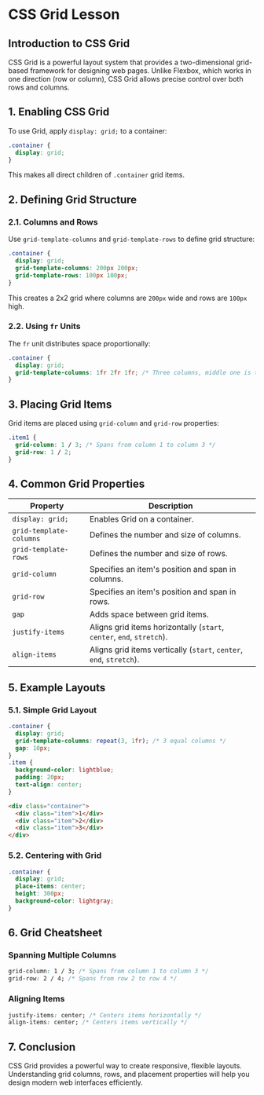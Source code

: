 # CSS Grid Lesson

## Introduction to CSS Grid
CSS Grid is a powerful layout system that provides a two-dimensional grid-based framework for designing web pages. Unlike Flexbox, which works in one direction (row or column), CSS Grid allows precise control over both rows and columns.

## 1. Enabling CSS Grid
To use Grid, apply `display: grid;` to a container:

```css
.container {
  display: grid;
}
```
This makes all direct children of `.container` grid items.

## 2. Defining Grid Structure
### 2.1. Columns and Rows
Use `grid-template-columns` and `grid-template-rows` to define grid structure:
```css
.container {
  display: grid;
  grid-template-columns: 200px 200px;
  grid-template-rows: 100px 100px;
}
```
This creates a 2x2 grid where columns are `200px` wide and rows are `100px` high.

### 2.2. Using `fr` Units
The `fr` unit distributes space proportionally:
```css
.container {
  display: grid;
  grid-template-columns: 1fr 2fr 1fr; /* Three columns, middle one is twice as large */
}
```

## 3. Placing Grid Items
Grid items are placed using `grid-column` and `grid-row` properties:
```css
.item1 {
  grid-column: 1 / 3; /* Spans from column 1 to column 3 */
  grid-row: 1 / 2;
}
```

## 4. Common Grid Properties
| Property | Description |
|----------|------------|
| `display: grid;` | Enables Grid on a container. |
| `grid-template-columns` | Defines the number and size of columns. |
| `grid-template-rows` | Defines the number and size of rows. |
| `grid-column` | Specifies an item's position and span in columns. |
| `grid-row` | Specifies an item's position and span in rows. |
| `gap` | Adds space between grid items. |
| `justify-items` | Aligns grid items horizontally (`start`, `center`, `end`, `stretch`). |
| `align-items` | Aligns grid items vertically (`start`, `center`, `end`, `stretch`). |

## 5. Example Layouts
### 5.1. Simple Grid Layout
```css
.container {
  display: grid;
  grid-template-columns: repeat(3, 1fr); /* 3 equal columns */
  gap: 10px;
}
.item {
  background-color: lightblue;
  padding: 20px;
  text-align: center;
}
```
```html
<div class="container">
  <div class="item">1</div>
  <div class="item">2</div>
  <div class="item">3</div>
</div>
```

### 5.2. Centering with Grid
```css
.container {
  display: grid;
  place-items: center;
  height: 300px;
  background-color: lightgray;
}
```

## 6. Grid Cheatsheet
### Spanning Multiple Columns
```css
grid-column: 1 / 3; /* Spans from column 1 to column 3 */
grid-row: 2 / 4; /* Spans from row 2 to row 4 */
```

### Aligning Items
```css
justify-items: center; /* Centers items horizontally */
align-items: center; /* Centers items vertically */
```

## 7. Conclusion
CSS Grid provides a powerful way to create responsive, flexible layouts. Understanding grid columns, rows, and placement properties will help you design modern web interfaces efficiently.
